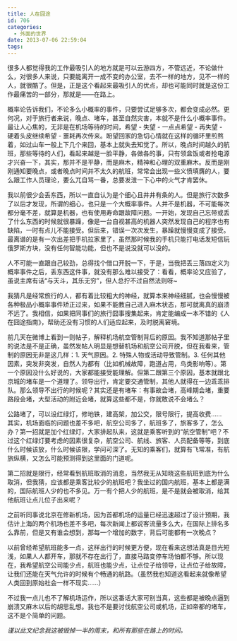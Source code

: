 ```yaml
---
title: 人在囧途
id: 706
categories:
  - 外面的世界
date: 2013-07-06 22:59:04
tags:
---
```


很多人都觉得我的工作最吸引人的地方就是可以云游四方，不管远近，不论做什么，对很多人来说，只要能离开一成不变的办公室，去不一样的地方，见不一样的人，就很酷了。但是，正是这个看起来最吸引人的优点，却也可能同时就是这份工作最痛苦的一部分，那就是——在路上。

概率论告诉我们，不论多么小概率的事件，只要尝试足够多次，都会变成必然。更何况，对于旅行者来说，晚点、堵车，甚至自然灾害，本就不是什么小概率事件。最让人心焦的，无非是在机场等待的时间，希望 - 失望 - 一点点希望 - 再失望 - 硬着头皮继续希望 - 噩耗再次传来。盼望回家的急切心情就在这样的循环里煎熬着，如过山车一般上下几个来回，基本上就失去知觉了。所以，晚点时间越久的航班，那些等待的人们，看起来越是一脸平静，各做各的事，只有领盒饭或者抢电源才兴奋一下，其实，那并不是平静，而是麻木，精神和心理的双重麻木。反而是刚刚通知要晚点，或者晚点时间并不太久的航班，常常会出现一些义愤填膺的人，要么跟工作人员理论，要么兀自骂一番，总要发泄一下心中的火气才肯罢休。

我以前很少会丢东西，所以一直自认为是个细心且井井有条的人。但是旅行次数多了以后才发现，所谓的细心，也只是一个大概率事件。人并不是机器，不可能每次都分毫不差，就算是机器，也有使用寿命跟故障问题。一开始，发现自己忘带或丢了什么东西的时候就很暴躁，像是一台自视甚高的机器人突然发现自己的程序也有缺陷，一时有点儿不能接受。但后来，错误一次次发生，暴躁就慢慢变成了接受。最离谱的是有一次出差把手机拉家里了，虽然那时候我的手机只能打电话发短信玩俄罗斯方块，没有任何智能功能，但也不是说没就可以没的。

人不可能一直跟自己较劲，总得找个借口开脱一下，于是，当我把丢三落四定义为概率事件之后，丢东西这件事，就没有那么难以接受了：看看，概率论又应验了，虽说主席有话“与天斗，其乐无穷”，但人总拧不过自然法则呀~

我猜凡是经常旅行的人，都有着比较粗大的神经，就算本来神经细腻，也会慢慢被各种极品小概率事件矫正过来，如果不能教自己进入麻木状态，那可就离真的崩溃不远了。我相信，如果把同事们的旅行囧事搜集起来，肯定能编成一本不错的《人在囧途指南》，帮助还没有习惯的人们适应起来，及时脱离窘境。

前几天在微博上看到一则帖子，解释机场航空管制背后的原因。我不知道那帖子里的说法是不是正确，虽然发帖人明显是想替机场和航空公司开脱，但在我看来，管制的原因无非是这几样：1\. 天气原因。2\. 特殊人物或活动导致管制。3\. 任何其他因素，突发非突发，自然人为都有（比如机械故障，跑道占用，鸟类影响等）。第一个原因没什么好说的，大家都能接受能理解。但第二跟第三个原因，基本就跟北京城的堵车是一个道理了。领导出行，肯定要交通管制，其他人就得在一边乖乖排队。那么领导不出行的时候呢？其实还是有堵车：有事故会堵，高峰期会堵，重要路段会堵，大型活动的附近会堵，就算这些都不是，你就敢说不会堵么？

公路堵了，可以设红绿灯，修地铁，建高架，加公交，限号限行，提高收费…… 其实，机场面临的问题也差不多吧，航空公司多了，航班多了，旅客多了，怎么办？第一招就是加个红绿灯，大家排起队来，这就是乘客听到的“航空管制”吧？不过这个红绿灯要考虑的因素很复杂，航空公司、航线、旅客、人员配备等等，到底什么时候该放，什么时候该限，学问可深了。无知的乘客们，就算有飞常准，有航旅纵横，又怎么可能预测得到这里面的门道呢。

第二招就是限行，经常看到航班取消的消息，当然我无从知晓这些航班到底为什么取消，但我猜，应该都是乘客比较少的航班吧？我坐过的国内航班，基本上都是满的，国际航班人少的也不多见。万一有个把人少的航班，是不是就会被取消，给其他航班让点儿位子出来呢？

之前听同事说北京在修新机场，因为首都机场的运量已经迅速超过了设计预期，我估计上海的两个机场也差不多吧，每次新闻上都说客流量多么大，在国际上排名多么靠前，但是又有谁会想到，那每一个增加的数字，背后可能都有一次晚点？

以前曾经希望航班能多一点，这样出行的时候更方便，现在看来这想法真是目光短浅，如果人人都开车，那就不存在出行了，直接马路变停车场怕都不够。所以现在，我希望航空公司能少点，航班也能少点，让点位子给领导，让点位子给故障，让我们还能在天气允许的时候有个畅通的航路。（虽然我也知道这看起来就像希望人类回到原始社会一样不现实……）

不过我一点儿也不了解机场运作，所以这番话大家可别当真，这些都是被晚点逼到崩溃又麻木以后的胡思乱想。我也不是要讨伐航空公司或机场，正如帝都的堵车，这不是个简单的问题。

_谨以此文纪念我这被毁掉一半的周末，和所有那些在路上的时间。_